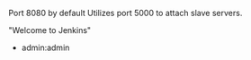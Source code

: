 Port 8080 by default
Utilizes port 5000 to attach slave servers.

"Welcome to Jenkins"
- admin:admin
